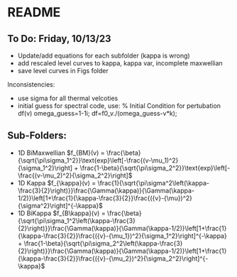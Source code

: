 # README

## To Do: Friday, 10/13/23
- Update/add equations for each subfolder (kappa is wrong)
- add rescaled level curves to kappa, kappa var, incomplete maxwellian
- save level curves in Figs folder

Inconsistencies:
- use sigma for all thermal velcoties
- initial guess for spectral code, use:
% Initial Condition for pertubation df(v)
omega_guess=1-1i;
df=f0_v./(omega_guess-v*k);

## Sub-Folders:
- 1D BiMaxwellian $f_{BM}(v) = \frac{\beta}{\sqrt{\pi\sigma_1^2}}\text{exp}\left[-\frac{(v-\mu_1)^2}{\sigma_1^2}\right] + \frac{1-\beta}{\sqrt{\pi\sigma_2^2}}\text{exp}\left[-\frac{(v-\mu_2)^2}{\sigma_2^2}\right]$
- 1D Kappa $f_{\kappa}(v) = \frac{1}{\sqrt{\pi\sigma^2\left(\kappa-\frac{3}{2}\right)}}\frac{\Gamma(\kappa)}{\Gamma(\kappa-1/2)}\left[1+\frac{1}{\kappa-\frac{3}{2}}\frac{({v}-{\mu})^2}{\sigma^2}\right]^{-\kappa}$
- 1D BiKappa $f_{B\kappa}(v) = \frac{\beta}{\sqrt{\pi\sigma_1^2\left(\kappa-\frac{3}{2}\right)}}\frac{\Gamma(\kappa)}{\Gamma(\kappa-1/2)}\left[1+\frac{1}{\kappa-\frac{3}{2}}\frac{({v}-{\mu_1})^2}{\sigma_1^2}\right]^{-\kappa} + \frac{1-\beta}{\sqrt{\pi\sigma_2^2\left(\kappa-\frac{3}{2}\right)}}\frac{\Gamma(\kappa)}{\Gamma(\kappa-1/2)}\left[1+\frac{1}{\kappa-\frac{3}{2}}\frac{({v}-{\mu_2})^2}{\sigma_2^2}\right]^{-\kappa}$

